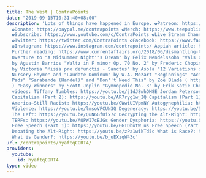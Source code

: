 ```yaml
---
title: The West | ContraPoints
date: "2019-09-15T10:31:40+08:00"
description: 'Lots of things have happened in Europe. ✿Patreon: https://www.patreon.com/contrapoints
  ✿Donate: https://paypal.me/contrapoints ✿Merch: https://www.teepublic.com/stores/contrapoints?ref_id=5379&ref_type=aff
  ✿Subscribe: https://www.youtube.com/c/ContraPoints ✿Live Stream Channel: https://www.youtube.com/c/ContraPointsLive
  ✿Twitter: https://twitter.com/ContraPoints ✿Facebook: https://www.facebook.com/ContraPoints/
  ✿Instagram: https://www.instagram.com/contrapoints/ Appiah article: https://www.theguardian.com/world/2016/nov/09/western-civilisation-appiah-reith-lecture
  Further reading: https://www.currentaffairs.org/2018/06/dismantling-the-west Music:
  Overture to "A Midsummer Night''s Dream" by Felix Mendelssohn "Vals Op. 8 No. 3"
  by Agustín Barrios "Waltz in F minor Op. 70 No. 2" by Frederic Chopin "Amicus Meus"
  by Victoria "Missa pro defunctis - Sanctus" by Asola "12 Variations on a French
  Nursery Rhyme" and "Laudate Dominum" by W.A. Mozart "Beginnings" "Acid Serum" "Serum
  Pads" "Sarabande (Handel)" and "Don''t Need This" by Zoë Blade ( http://zoeblade.com/
  ) "Easy Winners" by Scott Joplin "Gymnopedie No. 3" by Erik Satie Check out my other
  videos: Tiffany Tumbles: https://youtu.be/j1dJ8whOM8E Jordan Peterson: https://youtu.be/4LqZdkkBDas
  Capitalism (Part 2): https://youtu.be/AR7ryg1w_IQ Capitalism (Part 1): https://youtu.be/gJW4-cOZt8A
  America—Still Racist: https://youtu.be/GWwiUIVpmNY Autogynephilia: https://youtu.be/6czRFLs5JQo
  Violence: https://youtu.be/lmsoVFCUN3Q Degeneracy: https://youtu.be/9BlNGZunYM8
  The Left: https://youtu.be/QuN6GfUix7c Decrypting the Alt-Right: https://youtu.be/Sx4BVGPkdzk
  TERFs: https://youtu.be/AQPWI7cEJGs Gender Dysphoria: https://youtu.be/Ayuqizp4fyY
  Free Speech (Part 1): https://youtu.be/GGTDhutW_us Free Speech (Part 2): https://youtu.be/IBUuBd5VRbY
  Debating the Alt-Right: https://youtu.be/zPa1wikTd5c What is Race?: https://youtu.be/PY3lBKje46E
  What is Gender?: https://youtu.be/b_uEXzqW43c'
url: /contrapoints/hyaftqCORT4/
providers:
  youtube:
    id: hyaftqCORT4
type: video
---
```

